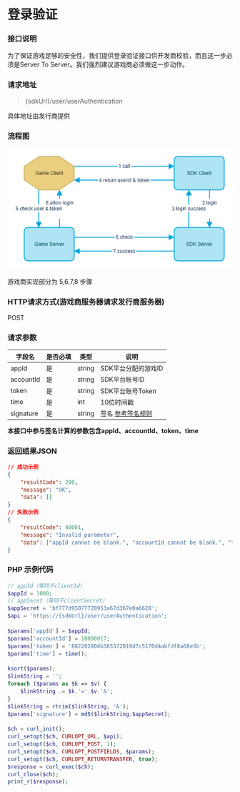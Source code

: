 # 登录验证

### 接口说明

为了保证游戏足够的安全性，我们提供登录验证接口供开发商校验，而且这一步必须是Server To Server。我们强烈建议游戏商必须做这一步动作。

### 请求地址

> {sdkUrl}/user/userAuthentication

具体地址由发行商提供

### 流程图

![](assets/server-api-login-workflow.png)

游戏商实现部分为 5,6,7,8 步骤

### HTTP请求方式(游戏商服务器请求发行商服务器)

POST

### 请求参数

|字段名|是否必填|类型|说明|
|---|---|---|---|
|appId|是|string|SDK平台分配的游戏ID|
|accountId|是|string|SDK平台账号ID|
|token|是|string|SDK平台账号Token|
|time|是|int|10位时间戳|
|signature|是|string|签名 [参考签名规则](server-api-overview.md#签名规则)|

**本接口中参与签名计算的参数包含appId、accountId、token、time**

### 返回结果JSON

```json
// 成功示例
{
    "resultCode": 200,
    "message": "OK",
    "data": []
}
// 失败示例
{
    "resultCode": 40001,
    "message": "Invalid parameter",
    "data": ["appId cannot be blank.", "accountId cannot be blank.", "token cannot be blank."]
}
```

### PHP 示例代码

```php
// appId（等同于clientId）
$appId = 1000;
// appSecet（等同于clientSecret）
$appSecret = 'bf777d95077720953a67d367e0a6628';
$api = 'https://{sdkUrl}/user/userAuthentication';

$params['appId'] = $appId;
$params['accountId'] = 10000017;
$params['token'] = '882202804b365372019d7c5170d4abfdf8a68e3b';
$params['time'] = time();

ksort($params);
$linkString = '';
foreach ($params as $k => $v) {
    $linkString .= $k.'='.$v.'&';
}
$linkString = rtrim($linkString, '&');
$params['signature'] = md5($linkString.$appSecret);

$ch = curl_init();
curl_setopt($ch, CURLOPT_URL, $api);
curl_setopt($ch, CURLOPT_POST, 1);
curl_setopt($ch, CURLOPT_POSTFIELDS, $params);
curl_setopt($ch, CURLOPT_RETURNTRANSFER, true);
$response = curl_exec($ch);
curl_close($ch);
print_r($response);
```

